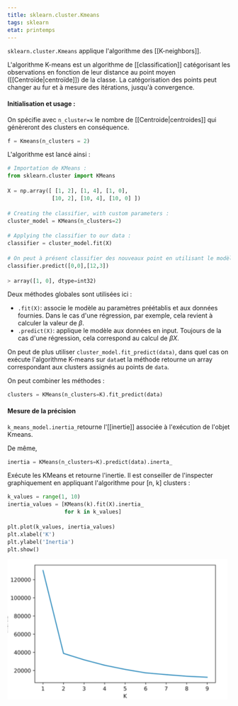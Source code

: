 ```yaml
---
title: sklearn.cluster.Kmeans
tags: sklearn
etat: printemps
---
```


`sklearn.cluster.Kmeans` applique l'algorithme des [[K-neighbors]].

L'algorithme K-means est un algorithme de [[classification]] catégorisant les observations en fonction de leur distance au point moyen ([[Centroïde\|centroïde]]) de la classe. La catégorisation des points peut changer au fur et à mesure des itérations, jusqu'à convergence. 

#### Initialisation et usage :

On spécifie avec `n_cluster=x` le nombre de [[Centroide\|centroides]] qui génèreront des clusters en conséquence.

```python
f = Kmeans(n_clusters = 2)
```

L'algorithme est lancé ainsi :

```python
# Importation de KMeans :
from sklearn.cluster import KMeans

X = np.array([ [1, 2], [1, 4], [1, 0],
              [10, 2], [10, 4], [10, 0] ])

# Creating the classifier, with custom parameters :
cluster_model = KMeans(n_clusters=2)

# Applying the classifier to our data :
classifier = cluster_model.fit(X)

# On peut à présent classifier des nouveaux point en utilisant le modèle :
classifier.predict([0,0],[12,3])

> array([1, 0], dtype=int32)
```

Deux méthodes globales sont utilisées ici :

- `.fit(X)`: associe le modèle au paramètres préétablis et aux données fournies. Dans le cas d'une régression, par exemple, cela revient à calculer la valeur de $\beta$.
- `.predict(X)`: applique le modèle aux données en input. Toujours de la cas d'une régression, cela correspond au calcul de $\beta X$.

On peut de plus utiliser `cluster_model.fit_predict(data)`, dans quel cas on exécute l'algorithme K-means sur `data`et la méthode retourne un array correspondant aux clusters assignés au points de `data`.

On peut combiner les méthodes :

```python
clusters = KMeans(n_clusters=K).fit_predict(data)
```

#### Mesure de la précision

`k_means_model.inertia_`retourne l'[[inertie]] associée à l'exécution de l'objet Kmeans.

De même,

```python
inertia = KMeans(n_clusters=K).predict(data).inerta_
````

Exécute les KMeans et retourne l'inertie. Il est conseiller de l'inspecter graphiquement en appliquant l'algorithme pour \[n, k] clusters :
```python
k_values = range(1, 10)
inertia_values = [KMeans(k).fit(X).inertia_
                  for k in k_values]

plt.plot(k_values, inertia_values)
plt.xlabel('K')
plt.ylabel('Inertia')
plt.show()
```

![Coude](../assets/img/kmeans-coude.png#center)

